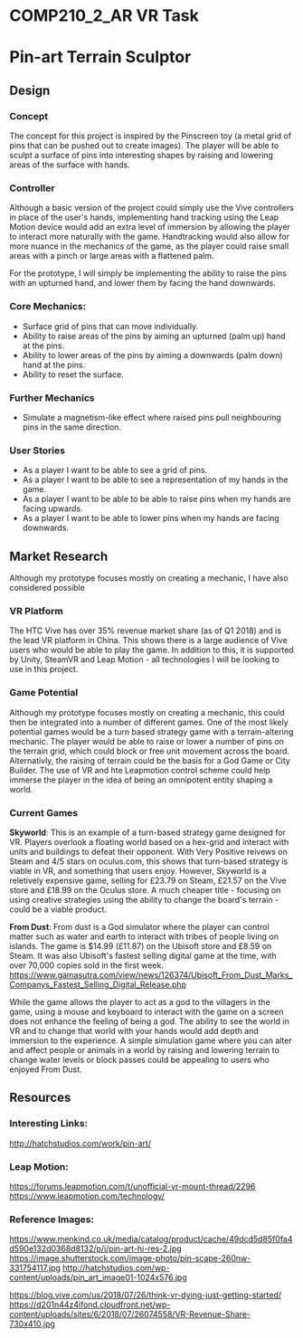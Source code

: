 # COMP210_2_AR VR Task

# Pin-art Terrain Sculptor

## Design 

### Concept
The concept for this project is inspired by the Pinscreen toy (a metal grid of pins that can be pushed out to create images). The player will be able to sculpt a surface of pins into interesting shapes by raising and lowering areas of the surface with hands.

### Controller
Although a basic version of the project could simply use the Vive controllers in place of the user's hands, implementing hand tracking using the Leap Motion device would add an extra level of immersion by allowing the player to interact more naturally with the game. Handtracking would also allow for more nuance in the mechanics of the game, as the player could raise small areas with a pinch or large areas with a flattened palm.

For the prototype, I will simply be implementing the ability to raise the pins with an upturned hand, and lower them by facing the hand downwards.

### Core Mechanics:
* Surface grid of pins that can move individually.
* Ability to raise areas of the pins by aiming an upturned (palm up) hand at the pins.
* Ability to lower areas of the pins by aiming a downwards (palm down) hand at the pins.
* Ability to reset the surface.

### Further Mechanics

* Simulate a magnetism-like effect where raised pins pull neighbouring pins in the same direction.

### User Stories
* As a player I want to be able to see a grid of pins.
* As a player I want to be able to see a representation of my hands in the game.
* As a player I want to be able to be able to raise pins when my hands are facing upwards.
* As a player I want to be able to lower pins when my hands are facing downwards.

## Market Research
Although my prototype focuses mostly on creating a mechanic, I have also considered possible 

### VR Platform
The HTC Vive has over 35% revenue market share (as of Q1 2018) and is the lead VR platform in China. This shows there is a large audience of Vive users who would be able to play the game. In addition to this, it is supported by Unity, SteamVR and Leap Motion - all technologies I will be looking to use in this project.

### Game Potential
Although my prototype focuses mostly on creating a mechanic, this could then be integrated into a number of different games. One of the most likely potential games would be a turn based strategy game with a terrain-altering mechanic. The player would be able to raise or lower a number of pins on the terrain grid, which could block or free unit movement across the board. Alternativly, the raising of terrain could be the basis for a God Game or City Builder. The use of VR and hte Leapmotion control scheme could help immerse the player in the idea of being an omnipotent entity shaping a world.

### Current Games
**Skyworld**: This is an example of a turn-based strategy game designed for VR. Players overlook a floating world based on a hex-grid and interact with units and buildings to defeat their opponent. With Very Positive reivews on Steam and 4/5 stars on oculus.com, this shows that turn-based strategy is viable in VR, and something that users enjoy. However, Skyworld is a reletively expensive game, selling for £23.79 on Steam, £21.57 on the Vive store and £18.99 on the Oculus store. A much cheaper title - focusing on using creative strategies using the ability to change the board's terrain - could be a viable product.

**From Dust**: From dust is a God simulator where the player can control matter such as water and earth to interact with tribes of people living on islands. The game is $14.99 (£11.87) on the Ubisoft store and £8.59 on Steam. It was also Ubisoft's fastest selling digital game at the time, with over 70,000 copies sold in the first week. https://www.gamasutra.com/view/news/126374/Ubisoft_From_Dust_Marks_Companys_Fastest_Selling_Digital_Release.php

While the game allows the player to act as a god to the villagers in the game, using a mouse and keyboard to interact with the game on a screen does not enhance the feeling of being a god. The ability to see the world in VR and to change that world with your hands would add depth and immersion to the experience. A simple simulation game where you can alter and affect people or animals in a world by raising and lowering terrain to change water levels or block passes could be appealing to users who enjoyed From Dust.

## Resources
### Interesting Links:
http://hatchstudios.com/work/pin-art/

### Leap Motion:
https://forums.leapmotion.com/t/unofficial-vr-mount-thread/2296
https://www.leapmotion.com/technology/

### Reference Images:
https://www.menkind.co.uk/media/catalog/product/cache/49dcd5d85f0fa4d590e132d0368d8132/p/i/pin-art-hi-res-2.jpg
https://image.shutterstock.com/image-photo/pin-scape-260nw-331754117.jpg
http://hatchstudios.com/wp-content/uploads/pin_art_image01-1024x576.jpg

https://blog.vive.com/us/2018/07/26/think-vr-dying-just-getting-started/
https://d201n44z4ifond.cloudfront.net/wp-content/uploads/sites/6/2018/07/26074558/VR-Revenue-Share-730x410.jpg


